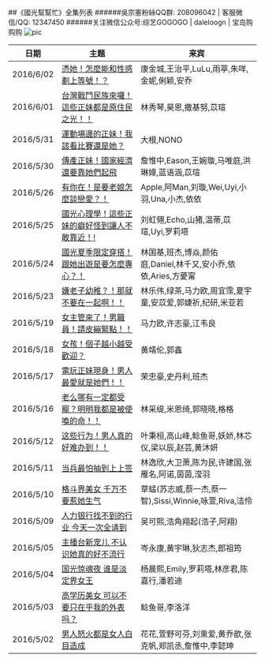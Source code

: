 ##《國光幫幫忙》全集列表
######吳宗憲粉絲QQ群: 208096042  |  客服微信/QQ: 12347450
######关注微信公众号:综艺GOGOGO | daleloogn | 宝岛购购购
![pic](http://imgsrc.baidu.com/forum/w%3D580/sign=0ee7a24dccef76093c0b99971edca301/09ac2bf0f736afc37b2299b5b419ebc4b6451212.jpg)

日期|主题|来宾
----|----|----
|2016/6/02|[憑她！怎麼能和性感劃上等號！？ ](http://www.acfun.tv/v/ac2788451)|康金城,王治平,LuLu,雨葶,朱咩,金妮,俐颖,安乔
|2016/6/01|[台灣戰鬥民族來囉！這些正妹都是原住民之光！！](http://www.acfun.tv/v/ac2785927_3)|林秀琴,昊恩,撒基努,苡瑄
|2016/5/31|[運動場邊的正妹！我該看比賽還是她？](http://www.acfun.tv/v/ac2785980_3)|大根,NONO
|2016/5/30|[傳產正妹！國家經濟還要靠她們起飛](http://www.acfun.tv/v/ac2781339_3)|詹惟中,Eason,王婉璇,马唯庭,洪琳媁,蓝语涵,苡瑄
|2016/5/26|[有你在！是要老娘怎麼談戀愛？！](http://www.acfun.tv/v/ac2774042)|Apple,阿Man,刘璇,Wei,Uyi,小羽,Una,小杰,依依
|2016/5/25|[國光心理學！這些正妹的癖好怪到讓人不敢靠近！!](http://www.acfun.tv/v/ac2769741_3)|刘虹翎,Echo,山猪,温蒂,苡瑄,Uyi,罗莉塔
|2016/5/24|[國光夏季限定穿搭！跟她出遊是要怎麼專心？！](http://www.acfun.tv/v/ac2767243_3)|林国基,班杰,博焱,颜佑庭,Daniel,林千又,安小乔,依依,Aries,方薆甯
|2016/5/23|[嫌老子幼稚？！那就不要在一起啊！！](http://www.acfun.tv/v/ac2765347_3)|林乐伟,绿茶,马力欧,周宜霈,夏宇童,安苡爱,郭婕祈,纪研,米亚若
|2016/5/19|[女主管來了！男職員！請皮繃緊點！！](http://www.acfun.tv/v/ac2755484_3)|马力欧,许志豪,江韦良
|2016/5/18|[女孩！個子越小越受歡迎？](http://www.acfun.tv/v/ac2754228)|黄靖伦,郭鑫
|2016/5/17|[電玩正妹現身！男人最愛就是她們！！](http://www.acfun.tv/v/ac2755593_2)|荣忠豪,史丹利,班杰
|2016/5/16|[老么哪有一定都受寵？明明我都是被使喚的命！！](http://www.acfun.tv/v/ac2747247)|林采缇,米恩绮,郭晓晓,格格
|2016/5/12|[这些行为！男人真的好难办到！！](http://www.acfun.tv/v/ac2740309_3)|叶秉桓,高山峰,鲶鱼哥,妖娇,林芯仪,梁以辰,赵芸,黄沐妍
|2016/5/11|[当兵最怕抽到上上签](http://www.acfun.tv/v/ac2734840_3)|林逸欣,大卫萧,陈为民,许建国,张雁名,阿诺,茵茵,滢羽
|2016/5/10|[格斗界美女 千万不要惹她生气](http://www.acfun.tv/v/ac2732224_3)|草蜢(苏志威,蔡一杰,蔡一智),Sissi,Winnie,咏萱,Riva,洁伶
|2016/5/09|[人力银行找不到的行业 今天一次全请到](http://www.acfun.tv/v/ac2730376)|吴可熙,浩角翔起(浩子,阿翔)
|2016/5/05|[主播台新宠儿 不认识她真的好不流行](http://www.acfun.tv/v/ac2734806_3)|岑永康,黄宇琳,狄志杰,郎祖筠
|2016/5/04|[国光惊魂夜 谁是淡定界女王](http://www.acfun.tv/v/ac2745317_3)|杨晨熙,Emily,罗莉塔,林彦君,陈嘉行,潘若迪
|2016/5/03|[高学历美女 可以不要只在乎我的外表吗？](http://www.acfun.tv/v/ac2749308_3)|鲶鱼哥,李洛洋
|2016/5/02|[男人怒火都是女人白目造成](http://www.acfun.tv/v/ac2751995_3)|花花,萱野可芬,刘熏爱,黄乔歆,张克帆,郑凯丞,詹惟中,李懿珅